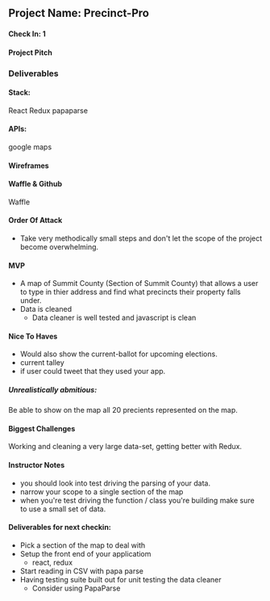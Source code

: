 ## Project Name: Precinct-Pro

#### Check In: 1

#### Project Pitch

### Deliverables

#### Stack:
React 
Redux
papaparse 

#### APIs:
google maps

#### Wireframes

#### Waffle & Github
Waffle

#### Order Of Attack
- Take very methodically small steps and don't let the scope of the project become overwhelming.

#### MVP
- A map of Summit County (Section of Summit County) that allows a user to type in thier address and find what precincts their property falls under.
- Data is cleaned 
  - Data cleaner is well tested and javascript is clean 


#### Nice To Haves
- Would also show the current-ballot for upcoming elections.
- current talley 
- if user could tweet that they used your app. 

##### Unrealistically abmitious:
Be able to show on the map all 20 precients represented on the map.

#### Biggest Challenges
Working and cleaning a very large data-set, getting better with Redux.

#### Instructor Notes

- you should look into test driving the parsing of your data. 
- narrow your scope to a single section of the map 
- when you're test driving the function / class you're building make sure to use a small set of data. 


#### Deliverables for next checkin:
- Pick a section of the map to deal with 
- Setup the front end of your applicatiom 
  - react, redux
- Start reading in CSV with papa parse 
- Having testing suite built out for unit testing the data cleaner 
  - Consider using PapaParse
 
